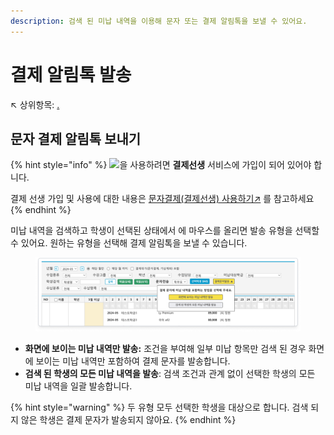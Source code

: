 ```yaml
---
description: 검색 된 미납 내역을 이용해 문자 또는 결제 알림톡을 보낼 수 있어요.
---
```


# 결제 알림톡 발송

↖ 상위항목: [.](./ "mention")

## 문자 결제 알림톡 보내기

{% hint style="info" %}
![](../../.gitbook/assets/Btn\_결제문자발송.svg)을 사용하려면 **결제선생** 서비스에 가입이 되어 있어야 합니다.

결제 선생 가입 및 사용에 대한 내용은 [문자결제(결제선생) 사용하기↗](../payssam/) 를 참고하세요
{% endhint %}

미납 내역을 검색하고 학생이 선택된 상태에서 <img src="../../.gitbook/assets/Btn_결제문자발송.svg" alt="" data-size="original">에 마우스를 올리면 발송 유형을 선택할 수 있어요. 원하는 유형을 선택해 결제 알림톡을 보낼 수 있습니다.

<figure><img src="../../.gitbook/assets/image (1) (1) (1) (1) (1) (1) (1) (1) (1).png" alt=""><figcaption></figcaption></figure>

* **화면에 보이는 미납 내역만 발송:**  조건을 부여해 일부 미납 항목만 검색 된 경우 화면에 보이는 미납 내역만 포함하여 결제 문자를 발송합니다. &#x20;
* **검색 된 학생의 모든 미납 내역을 발송**: 검색 조건과 관계 없이 선택한 학생의 모든 미납 내역을 일괄 발송합니다.

{% hint style="warning" %}
두 유형 모두 선택한 학생을 대상으로 합니다. 검색 되지 않은 학생은 결제 문자가 발송되지 않아요.
{% endhint %}

